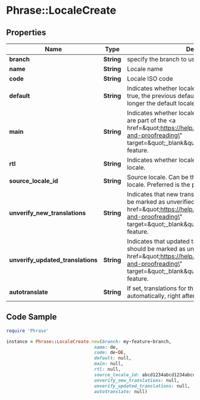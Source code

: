# Phrase::LocaleCreate

## Properties

Name | Type | Description | Notes
------------ | ------------- | ------------- | -------------
**branch** | **String** | specify the branch to use | [optional] 
**name** | **String** | Locale name | [optional] 
**code** | **String** | Locale ISO code | [optional] 
**default** | **String** | Indicates whether locale is the default locale. If set to true, the previous default locale the project is no longer the default locale. | [optional] 
**main** | **String** | Indicates whether locale is a main locale. Main locales are part of the &lt;a href&#x3D;\&quot;https://help.phrase.com/help/verification-and-proofreading\&quot; target&#x3D;\&quot;_blank\&quot;&gt;Verification System&lt;/a&gt; feature. | [optional] 
**rtl** | **String** | Indicates whether locale is a RTL (Right-to-Left) locale. | [optional] 
**source_locale_id** | **String** | Source locale. Can be the name or public id of the locale. Preferred is the public id. | [optional] 
**unverify_new_translations** | **String** | Indicates that new translations for this locale should be marked as unverified. Part of the &lt;a href&#x3D;\&quot;https://help.phrase.com/help/verification-and-proofreading\&quot; target&#x3D;\&quot;_blank\&quot;&gt;Advanced Workflows&lt;/a&gt; feature. | [optional] 
**unverify_updated_translations** | **String** | Indicates that updated translations for this locale should be marked as unverified. Part of the &lt;a href&#x3D;\&quot;https://help.phrase.com/help/verification-and-proofreading\&quot; target&#x3D;\&quot;_blank\&quot;&gt;Advanced Workflows&lt;/a&gt; feature. | [optional] 
**autotranslate** | **String** | If set, translations for this locale will be fetched automatically, right after creation. | [optional] 

## Code Sample

```ruby
require 'Phrase'

instance = Phrase::LocaleCreate.new(branch: my-feature-branch,
                                 name: de,
                                 code: de-DE,
                                 default: null,
                                 main: null,
                                 rtl: null,
                                 source_locale_id: abcd1234abcd1234abcd1234abcd1234,
                                 unverify_new_translations: null,
                                 unverify_updated_translations: null,
                                 autotranslate: null)
```


